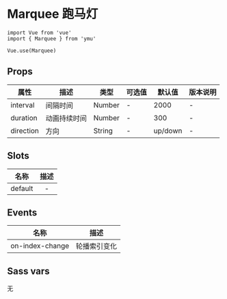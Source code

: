 # Marquee 跑马灯

```JS
import Vue from 'vue'
import { Marquee } from 'ymu'

Vue.use(Marquee)
```

## Props

| 属性 | 描述 | 类型 | 可选值 | 默认值 | 版本说明 |
| - | - | - | - | - | - |
| interval | 间隔时间 | Number | - | 2000 | - |
| duration | 动画持续时间 | Number | - | 300 | - |
| direction | 方向 | String | - | up/down | - |

## Slots

| 名称 | 描述 |
| :-: | :-: |
| default | - |

## Events

| 名称 | 描述 |
| :-: | :-: |
| on-index-change | 轮播索引变化 |

## Sass vars

无